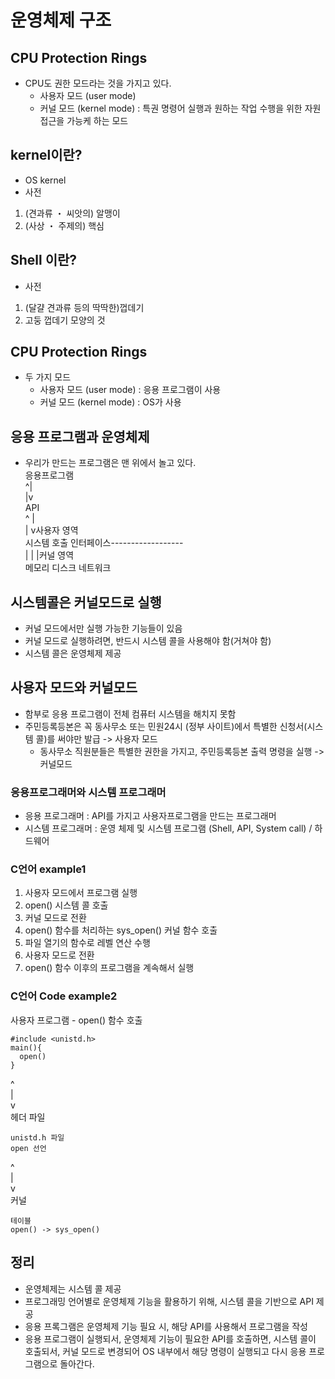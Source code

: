 # 운영체제 구조
## CPU Protection Rings
- CPU도 권한 모드라는 것을 가지고 있다.
    - 사용자 모드 (user mode)
    - 커널 모드 (kernel mode) : 특권 명령어 실행과 원하는 작업 수행을 위한
    자원 접근을 가능케 하는 모드

## kernel이란?
- OS kernel
- 사전
1. (견과류 ・ 씨앗의) 알맹이
2. (사상 ・ 주제의) 핵심

## Shell 이란?
- 사전
1. (달걀 견과류 등의 딱딱한)껍데기
2. 고둥 껍데기 모양의 것

## CPU Protection Rings
- 두 가지 모드
    - 사용자 모드 (user mode) : 응용 프로그램이 사용
    - 커널 모드 (kernel mode) : OS가 사용

## 응용 프로그램과 운영체제
- 우리가 만드는 프로그램은 맨 위에서 놀고 있다.<br>
응용프로그램<br>
    ^|<br>
    |v<br>
  API<br>
    ^ |<br>
    | v사용자 영역<br>
  시스템 호출 인터페이스------------------<br>
    | | |커널 영역<br>
메모리 디스크 네트워크  

## 시스템콜은 커널모드로 실행
- 커널 모드에서만 실행 가능한 기능들이 있음
- 커널 모드로 실행하려면, 반드시 시스템 콜을 사용해야 함(거쳐야 함)
- 시스템 콜은 운영체제 제공

## 사용자 모드와 커널모드
- 함부로 응용 프로그램이 전체 컴퓨터 시스템을 해치지 못함
- 주민등록등본은 꼭 동사무소 또는 민원24시 (정부 사이트)에서 특별한 신청서(시스템 콜)를 써야만 발급 -> 사용자 모드
  - 동사무소 직원분들은 특별한 권한을 가지고, 주민등록등본 출력 명령을 실행 -> 커널모드

### 응용프로그래머와 시스템 프로그래머
- 응용 프로그래머 : API를 가지고 사용자프로그램을 만드는 프로그래머
- 시스템 프로그래머 : 운영 체제 및 시스템 프로그램 (Shell, API, System call) / 하드웨어

### C언어 example1
1. 사용자 모드에서 프로그램 실행
2. open() 시스템 콜 호출
3. 커널 모드로 전환
4. open() 함수를 처리하는 sys_open() 커널 함수 호출
5. 파일 열기의 함수로 레벨 연산 수행
6. 사용자 모드로 전환
7. open() 함수 이후의 프로그램을 계속해서 실행

### C언어 Code example2
사용자 프로그램 - open() 함수 호출
```
#include <unistd.h>
main(){
  open()
}
```
^<br>
|<br>
v<br>
헤더 파일
```
unistd.h 파일
open 선언
```
^<br>
|<br>
v<br>
커널
```
테이블
open() -> sys_open()
```

## 정리
- 운영체제는 시스템 콜 제공
- 프로그래밍 언어별로 운영체제 기능을 활용하기 위해, 시스템 콜을 기반으로 API 제공
- 응용 프록그램은 운영체제 기능 필요 시, 해당 API를 사용해서 프로그램을 작성
- 응용 프로그램이 실행되서, 운영체제 기능이 필요한 API를 호출하면, 시스템 콜이 호출되서, 커널 모드로 변경되어
OS 내부에서 해당 명령이 실행되고 다시 응용 프로그램으로 돌아간다.

